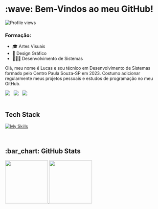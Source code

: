 <h1> :wave: Bem-Vindos ao meu GitHub!</h1>
<img src="https://komarev.com/ghpvc/?username=lucasbizachi-dev&color=ff4700" alt="Profile views" /> 

### Formação:
  * 🎓 Artes Visuais
  * 🎨 Design Gráfico
  * 👨🏻‍💻 Desenvolvimento de Sistemas

<p>
Olá, meu nome é Lucas e sou técnico em Desenvolvimento de Sistemas formado pelo Centro Paula Souza-SP em 2023. Costumo adicionar regularmente meus projetos pessoais e estudos de programação no meu GitHub.
</p>

  <div>
    <a href="https://codepen.io/LucasBizachi" target="_blank"><img src="https://img.shields.io/badge/Codepen-44475A?style=for-the-badge&logo=codepen&logoColor=white"></a>&#160;&#160;
    <a href="https://www.linkedin.com/in/lucas-bizachi/" target="_blank"><img src="https://img.shields.io/badge/-LinkedIn-44475A?style=for-the-badge&logo=linkedin&logoColor=50ABE4" target="_blank"></a>&#160;&#160;
    <a href="https://instagram.com/lucasbizachi" target="_blank"><img src="https://img.shields.io/badge/-Instagram-44475A?style=for-the-badge&logo=instagram&logoColor=lightpurple" target="_blank"></a>&#160;&#160;
  </div>

  <br>

  ## Tech Stack
[![My Skills](https://skillicons.dev/icons?i=html,css,js)](https://skillicons.dev)

<br>

<h2 align="left"> :bar_chart: GitHub Stats</h2>
<div align="lefth">
  <a href="https://github.com/lucasbizachi-dev">
  <img height="140em" src="https://github-readme-stats.vercel.app/api?username=lucasbizachi-dev&show_icons=true&theme=dracula&include_all_commits=true&count_private=true"/>
  <img height="140em" src="https://github-readme-stats.vercel.app/api/top-langs/?username=lucasbizachi-dev&layout=compact&langs_count=7&theme=dracula"/>
</div>

